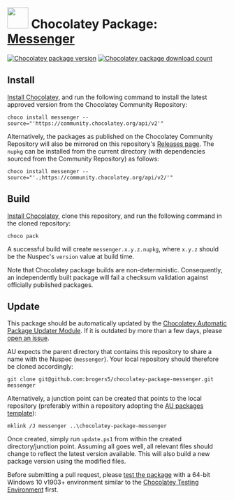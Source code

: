 ﻿# <img src="https://cdn.jsdelivr.net/gh/brogers5/chocolatey-package-messenger@11eade7e5c9cf02a523fc1a90c744a146ba806b7/messenger.png" width="48" height="48"/> Chocolatey Package: [Messenger](https://community.chocolatey.org/packages/messenger)

[![Chocolatey package version](https://img.shields.io/chocolatey/v/messenger.svg)](https://community.chocolatey.org/packages/messenger)
[![Chocolatey package download count](https://img.shields.io/chocolatey/dt/messenger.svg)](https://community.chocolatey.org/packages/messenger)

## Install

[Install Chocolatey](https://chocolatey.org/install), and run the following command to install the latest approved version from the Chocolatey Community Repository:

```shell
choco install messenger --source="'https://community.chocolatey.org/api/v2'"
```

Alternatively, the packages as published on the Chocolatey Community Repository will also be mirrored on this repository's [Releases page](https://github.com/brogers5/chocolatey-package-messenger/releases). The `nupkg` can be installed from the current directory (with dependencies sourced from the Community Repository) as follows:

```shell
choco install messenger --source="'.;https://community.chocolatey.org/api/v2/'"
```

## Build

[Install Chocolatey](https://chocolatey.org/install), clone this repository, and run the following command in the cloned repository:

```shell
choco pack
```

A successful build will create `messenger.x.y.z.nupkg`, where `x.y.z` should be the Nuspec's `version` value at build time.

Note that Chocolatey package builds are non-deterministic. Consequently, an independently built package will fail a checksum validation against officially published packages.

## Update

This package should be automatically updated by the [Chocolatey Automatic Package Updater Module](https://github.com/majkinetor/au). If it is outdated by more than a few days, please [open an issue](https://github.com/brogers5/chocolatey-package-messenger/issues).

AU expects the parent directory that contains this repository to share a name with the Nuspec (`messenger`). Your local repository should therefore be cloned accordingly:

```shell
git clone git@github.com:brogers5/chocolatey-package-messenger.git messenger
```

Alternatively, a junction point can be created that points to the local repository (preferably within a repository adopting the [AU packages template](https://github.com/majkinetor/au-packages-template)):

```shell
mklink /J messenger ..\chocolatey-package-messenger
```

Once created, simply run `update.ps1` from within the created directory/junction point. Assuming all goes well, all relevant files should change to reflect the latest version available. This will also build a new package version using the modified files.

Before submitting a pull request, please [test the package](https://docs.chocolatey.org/en-us/community-repository/moderation/package-verifier#steps-for-each-package) with a 64-bit Windows 10 v1903+ environment similar to the [Chocolatey Testing Environment](https://github.com/chocolatey-community/chocolatey-test-environment) first.
